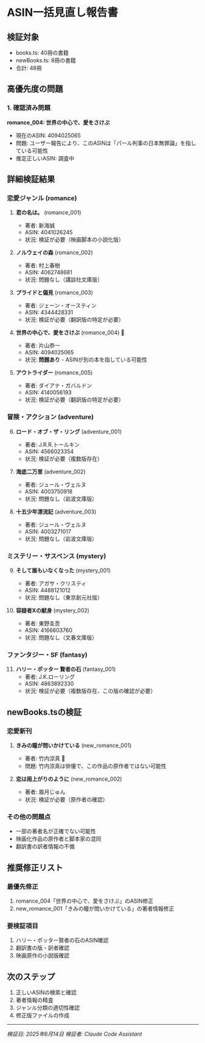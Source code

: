 # ASIN一括見直し報告書

## 検証対象
- books.ts: 40冊の書籍
- newBooks.ts: 8冊の書籍
- 合計: 48冊

## 高優先度の問題

### 1. 確認済み問題
**romance_004: 世界の中心で、愛をさけぶ**
- 現在のASIN: 4094025065
- 問題: ユーザー報告により、このASINは「パール判事の日本無罪論」を指している可能性
- 推定正しいASIN: 調査中

## 詳細検証結果

### 恋愛ジャンル (romance)
1. **君の名は。** (romance_001)
   - 著者: 新海誠
   - ASIN: 4041026245
   - 状況: 検証が必要（映画脚本の小説化版）

2. **ノルウェイの森** (romance_002)
   - 著者: 村上春樹
   - ASIN: 4062748681
   - 状況: 問題なし（講談社文庫版）

3. **プライドと偏見** (romance_003)
   - 著者: ジェーン・オースティン
   - ASIN: 4344428331
   - 状況: 検証が必要（翻訳版の特定が必要）

4. **世界の中心で、愛をさけぶ** (romance_004) 🚨
   - 著者: 片山恭一
   - ASIN: 4094025065
   - 状況: **問題あり** - ASINが別の本を指している可能性

5. **アウトライダー** (romance_005)
   - 著者: ダイアナ・ガバルドン
   - ASIN: 4140056193
   - 状況: 検証が必要（翻訳版の特定が必要）

### 冒険・アクション (adventure)
6. **ロード・オブ・ザ・リング** (adventure_001)
   - 著者: J.R.R.トールキン
   - ASIN: 4566023354
   - 状況: 検証が必要（複数版存在）

7. **海底二万里** (adventure_002)
   - 著者: ジュール・ヴェルヌ
   - ASIN: 4003750918
   - 状況: 問題なし（岩波文庫版）

8. **十五少年漂流記** (adventure_003)
   - 著者: ジュール・ヴェルヌ
   - ASIN: 4003271017
   - 状況: 問題なし（岩波文庫版）

### ミステリー・サスペンス (mystery)
9. **そして誰もいなくなった** (mystery_001)
   - 著者: アガサ・クリスティ
   - ASIN: 4488121012
   - 状況: 問題なし（東京創元社版）

10. **容疑者Xの献身** (mystery_002)
    - 著者: 東野圭吾
    - ASIN: 4166603760
    - 状況: 問題なし（文春文庫版）

### ファンタジー・SF (fantasy)
11. **ハリー・ポッター 賢者の石** (fantasy_001)
    - 著者: J.K.ローリング
    - ASIN: 4863892330
    - 状況: 検証が必要（複数版存在、この版の確認が必要）

## newBooks.tsの検証

### 恋愛新刊
1. **きみの瞳が問いかけている** (new_romance_001)
   - 著者: 竹内涼真 🚨
   - 問題: 竹内涼真は俳優で、この作品の原作者ではない可能性

2. **恋は雨上がりのように** (new_romance_002)
   - 著者: 眉月じゅん
   - 状況: 検証が必要（原作者の確認）

### その他の問題点
- 一部の著者名が正確でない可能性
- 映画化作品の原作者と脚本家の混同
- 翻訳書の訳者情報の不備

## 推奨修正リスト

### 最優先修正
1. romance_004「世界の中心で、愛をさけぶ」のASIN修正
2. new_romance_001「きみの瞳が問いかけている」の著者情報修正

### 要検証項目
1. ハリー・ポッター賢者の石のASIN確認
2. 翻訳書の版・訳者確認
3. 映画原作の小説版確認

## 次のステップ
1. 正しいASINの検索と確認
2. 著者情報の精査
3. ジャンル分類の適切性確認
4. 修正版ファイルの作成

---
*検証日: 2025年6月14日*
*検証者: Claude Code Assistant*